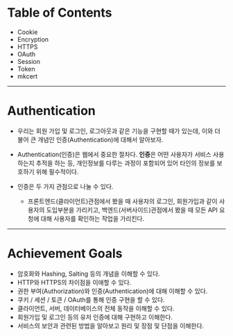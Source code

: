 # Table of Contents

- Cookie
- Encryption
- HTTPS
- OAuth
- Session
- Token
- mkcert

---

# Authentication

- 우리는 회원 가입 및 로그인, 로그아웃과 같은 기능을 구현할 때가 있는데, 이와 더불어 큰 개념인 인증(Authentication)에 대해서 알아보자.

- Authentication(인증)은 웹에서 중요한 절차다. **인증**은 어떤 사용자가 서비스 사용하는지 추적을 하는 등, 개인정보를 다루는 과정이 포함되어 있어 타인의 정보를 보호하기 위해 필수적이다.

- 인증은 두 가지 관점으로 나눌 수 있다.
  - 프론트엔드(클라이언트)관점에서 봤을 때 사용자의 로그인, 회원가입과 같이 사용자의 도입부분을 가리키고, 백엔드(서버사이드)관점에서 봤을 때 모든 API 요청에 대해 사용자를 확인하는 작업을 가리킨다.

---

# Achievement Goals

- 암호화와 Hashing, Salting 등의 개념을 이해할 수 있다.
- HTTP와 HTTPS의 차이점을 이애할 수 있다.
- 권한 부여(Authorization)와 인증(Authentication)에 대해 이해할 수 있다.
- 쿠키 / 세션 / 토큰 / OAuth를 통해 인증 구현을 할 수 있다.
- 클라이언트, 서버, 데이터베이스의 전체 동작을 이해할 수 있다.
- 회원가입 및 로그인 등의 유저 인증에 대해 구현하고 이해한다.
- 서비스의 보안과 관련된 방법을 알아보고 원리 및 장점 및 단점을 이해한다.
